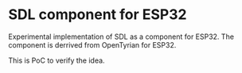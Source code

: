 # SDL component for ESP32

Experimental implementation of SDL as a component for ESP32.
The component is derrived from OpenTyrian for ESP32.

This is PoC to verify the idea.